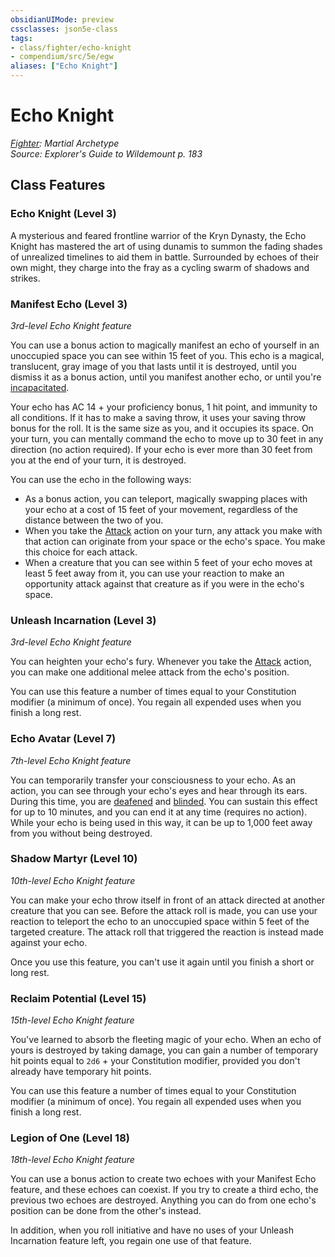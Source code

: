 ```yaml
---
obsidianUIMode: preview
cssclasses: json5e-class
tags:
- class/fighter/echo-knight
- compendium/src/5e/egw
aliases: ["Echo Knight"]
---
```

# Echo Knight
*[Fighter](./fighter.md#): Martial Archetype*  
*Source: Explorer's Guide to Wildemount p. 183*  


## Class Features

### Echo Knight (Level 3)

A mysterious and feared frontline warrior of the Kryn Dynasty, the Echo Knight has mastered the art of using dunamis to summon the fading shades of unrealized timelines to aid them in battle. Surrounded by echoes of their own might, they charge into the fray as a cycling swarm of shadows and strikes.

### Manifest Echo (Level 3)

*3rd-level Echo Knight feature*

You can use a bonus action to magically manifest an echo of yourself in an unoccupied space you can see within 15 feet of you. This echo is a magical, translucent, gray image of you that lasts until it is destroyed, until you dismiss it as a bonus action, until you manifest another echo, or until you're [incapacitated](../../5e-rules/conditions.md##incapacitated).

Your echo has AC 14 + your proficiency bonus, 1 hit point, and immunity to all conditions. If it has to make a saving throw, it uses your saving throw bonus for the roll. It is the same size as you, and it occupies its space. On your turn, you can mentally command the echo to move up to 30 feet in any direction (no action required). If your echo is ever more than 30 feet from you at the end of your turn, it is destroyed.

You can use the echo in the following ways:

- As a bonus action, you can teleport, magically swapping places with your echo at a cost of 15 feet of your movement, regardless of the distance between the two of you.  
- When you take the [Attack](../../5e-rules/actions.md##Attack) action on your turn, any attack you make with that action can originate from your space or the echo's space. You make this choice for each attack.  
- When a creature that you can see within 5 feet of your echo moves at least 5 feet away from it, you can use your reaction to make an opportunity attack against that creature as if you were in the echo's space.  

### Unleash Incarnation (Level 3)

*3rd-level Echo Knight feature*

You can heighten your echo's fury. Whenever you take the [Attack](../../5e-rules/actions.md.md##Attack) action, you can make one additional melee attack from the echo's position.

You can use this feature a number of times equal to your Constitution modifier (a minimum of once). You regain all expended uses when you finish a long rest.

### Echo Avatar (Level 7)

*7th-level Echo Knight feature*

You can temporarily transfer your consciousness to your echo. As an action, you can see through your echo's eyes and hear through its ears. During this time, you are [deafened](../../5e-rules/conditions.md##deafened) and [blinded](../../5e-rules/conditions.md##blinded). You can sustain this effect for up to 10 minutes, and you can end it at any time (requires no action). While your echo is being used in this way, it can be up to 1,000 feet away from you without being destroyed.

### Shadow Martyr (Level 10)

*10th-level Echo Knight feature*

You can make your echo throw itself in front of an attack directed at another creature that you can see. Before the attack roll is made, you can use your reaction to teleport the echo to an unoccupied space within 5 feet of the targeted creature. The attack roll that triggered the reaction is instead made against your echo.

Once you use this feature, you can't use it again until you finish a short or long rest.

### Reclaim Potential (Level 15)

*15th-level Echo Knight feature*

You've learned to absorb the fleeting magic of your echo. When an echo of yours is destroyed by taking damage, you can gain a number of temporary hit points equal to `2d6` + your Constitution modifier, provided you don't already have temporary hit points.

You can use this feature a number of times equal to your Constitution modifier (a minimum of once). You regain all expended uses when you finish a long rest.

### Legion of One (Level 18)

*18th-level Echo Knight feature*

You can use a bonus action to create two echoes with your Manifest Echo feature, and these echoes can coexist. If you try to create a third echo, the previous two echoes are destroyed. Anything you can do from one echo's position can be done from the other's instead.

In addition, when you roll initiative and have no uses of your Unleash Incarnation feature left, you regain one use of that feature.